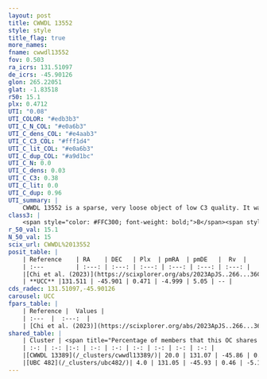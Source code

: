 ```yaml
---
layout: post
title: CWWDL 13552
style: style
title_flag: true
more_names: 
fname: cwwdl13552
fov: 0.503
ra_icrs: 131.51097
de_icrs: -45.90126
glon: 265.22051
glat: -1.83518
r50: 15.1
plx: 0.4712
UTI: "0.08"
UTI_COLOR: "#edb3b3"
UTI_C_N_COL: "#e0a6b3"
UTI_C_dens_COL: "#e4aab3"
UTI_C_C3_COL: "#fff1d4"
UTI_C_lit_COL: "#e0a6b3"
UTI_C_dup_COL: "#a9d1bc"
UTI_C_N: 0.0
UTI_C_dens: 0.03
UTI_C_C3: 0.38
UTI_C_lit: 0.0
UTI_C_dup: 0.96
UTI_summary: |
    CWWDL 13552 is a sparse, very loose object of low C3 quality. It was recently reported in the literature.This is a unique object, which shares a very small percentage of members with at least one previously reported entry, and a small percentage with at least one entry reported in the same catalogue.<br><br><span style="color: #99180f; font-weight: bold;">Warning: </span>contains less than 25 stars with <i>P>0.5</i> estimated.
class3: |
    <span style="color: #FFC300; font-weight: bold;">B</span><span style="color: red; font-weight: bold;">C</span>
r_50_val: 15.1
N_50_val: 15
scix_url: CWWDL%2013552
posit_table: |
    | Reference    | RA    | DEC   | Plx  | pmRA  | pmDE   |  Rv  |
    | :---         | :---: | :---: | :---: | :---: | :---: | :---: |
    |[Chi et al. (2023)](https://scixplorer.org/abs/2023ApJS..266...36C) | 131.666 | -45.877 | 0.477 | -4.952 | 5.11 | 128.973 |
    | **UCC** |131.511 | -45.901 | 0.471 | -4.999 | 5.05 | -- | 
cds_radec: 131.51097,-45.90126
carousel: UCC
fpars_table: |
    | Reference |  Values |
    | :---  |  :---:  |
    | [Chi et al. (2023)](https://scixplorer.org/abs/2023ApJS..266...36C) | `logAge=6.26, Z=0.35` |
shared_table: |
    | Cluster | <span title="Percentage of members that this OC shares with the ones listed">%</span>   | RA   | DEC   | Plx   | pmRA  | pmDE  | Rv | UTI |
    | :-: | :-: |:-: | :-: | :-: | :-: | :-: | :-: | :-: |
    |[CWWDL 13389](/_clusters/cwwdl13389/)| 20.0 | 131.07 | -45.86 | 0.46 | -5.09 | 5.06 | -- |0.11 |
    |[UBC 482](/_clusters/ubc482/)| 4.0 | 131.05 | -45.93 | 0.46 | -5.14 | 5.03 | -- |0.4 |
---
```

